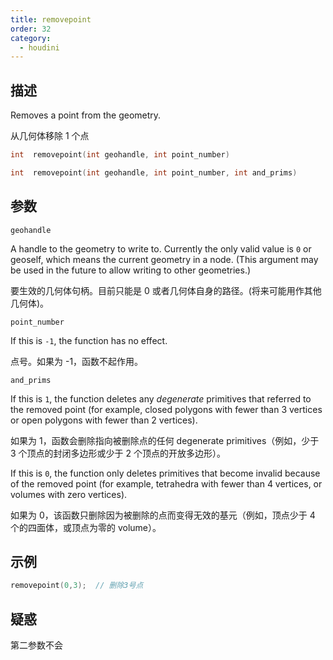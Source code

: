```yaml
---
title: removepoint
order: 32
category:
  - houdini
---
```

    
## 描述

Removes a point from the geometry.

从几何体移除 1 个点

```c
int  removepoint(int geohandle, int point_number)
```

```c
int  removepoint(int geohandle, int point_number, int and_prims)
```

## 参数

`geohandle`

A handle to the geometry to write to. Currently the only valid value is `0` or
geoself, which
means the current geometry in a node. (This argument may be used in the future
to allow writing to other geometries.)

要生效的几何体句柄。目前只能是 0 或者几何体自身的路径。(将来可能用作其他几何体)。

`point_number`

If this is `-1`, the function has no effect.

点号。如果为 -1，函数不起作用。

`and_prims`

If this is `1`, the function deletes any _degenerate_ primitives that referred
to the removed point (for example, closed polygons with fewer than 3 vertices
or open polygons with fewer than 2 vertices).

如果为 1，函数会删除指向被删除点的任何 degenerate primitives（例如，少于 3 个顶点的封闭多边形或少于 2 个顶点的开放多边形）。

If this is `0`, the function only deletes primitives that become invalid
because of the removed point (for example, tetrahedra with fewer than 4
vertices, or volumes with zero vertices).

如果为 0，该函数只删除因为被删除的点而变得无效的基元（例如，顶点少于 4 个的四面体，或顶点为零的 volume）。

## 示例

```c
removepoint(0,3);  // 删除3号点
```

## 疑惑

第二参数不会
